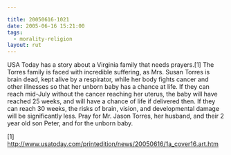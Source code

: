 ```yaml
---

title: 20050616-1021
date: 2005-06-16 15:21:00
tags:
  - morality-religion
layout: rut
---
```


<p>USA Today has a story about a Virginia family that needs
prayers.[1] The Torres family is faced with incredible suffering,
as Mrs. Susan Torres is brain dead, kept alive by a respirator,
while her body fights cancer and other illnesses so that her unborn
baby has a chance at life.  If they can reach mid-July without the
cancer reaching her uterus, the baby will have reached 25 weeks,
and will have a chance of life if delivered then.  If they can reach
30 weeks, the risks of brain, vision, and developmental damage will
be significantly less.  Pray for Mr. Jason Torres, her husband,
and their 2 year old son Peter, and for the unborn baby.</p>

[1]
http://www.usatoday.com/printedition/news/20050616/1a_cover16.art.htm

